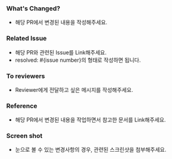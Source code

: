 ### What's Changed?
- 해당 PR에서 변경된 내용을 작성해주세요.

### Related Issue
- 해당 PR와 관련된 Issue를 Link해주세요.
- resolved: #{issue number}의 형태로 작성하면 됩니다. 

### To reviewers
- Reviewer에게 전달하고 싶은 메시지를 작성해주세요.

### Reference
- 해당 PR에서 변경된 내용을 작업하면서 참고한 문서를 Link해주세요.

### Screen shot
- 눈으로 볼 수 있는 변경사항의 경우, 관련된 스크린샷을 첨부해주세요. 
